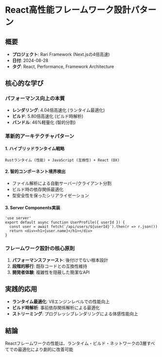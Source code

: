 # React高性能フレームワーク設計パターン

## 概要
- **プロジェクト**: Rari Framework (Next.jsの4倍高速)
- **日付**: 2024-08-28
- **タグ**: React, Performance, Framework Architecture

## 核心的な学び

### パフォーマンス向上の本質
- **レンダリング**: 4.04倍高速化 (ランタイム最適化)
- **ビルド**: 5.80倍高速化 (ビルド時解析)
- **バンドル**: 46%軽量化 (智的分割)

### 革新的アーキテクチャパターン

#### 1. ハイブリッドランタイム戦略
```
Rustランタイム (性能) + JavaScript (互換性) + React (DX)
```

#### 2. 智的コンポーネント境界検出
- ファイル解析による自動サーバー/クライアント分割
- ビルド時の依存関係最適化
- 型安全性を保ったシリアライゼーション

#### 3. Server Components実装
```tsx
'use server'
export default async function UserProfile({ userId }) {
  const user = await fetch(`/api/users/${userId}`).then(r => r.json())
  return <div><h1>{user.name}</h1></div>
}
```

### フレームワーク設計の核心原則
1. **パフォーマンスファースト**: 後付けでない根本設計
2. **段階的移行**: 既存コードとの互換性維持
3. **開発者体験**: 複雑性を隠蔽した簡潔なAPI

## 実践的応用
- **ランタイム最適化**: V8エンジンレベルでの性能向上
- **ビルド時解析**: 事前依存関係解析による最適化
- **ストリーミング**: プログレッシブレンダリングによる体感性能向上

## 結論
Reactフレームワークの性能は、ランタイム・ビルド・ネットワークの3層すべてでの最適化により劇的に改善可能